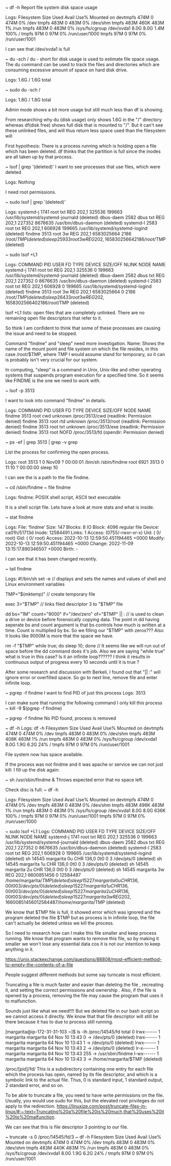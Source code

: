 ~ df -h
Report file system disk space usage

Logs:
Filesystem Size Used Avail Use% Mounted on
devtmpfs 474M 0 474M 0% /dev
tmpfs 483M 0 483M 0% /dev/shm
tmpfs 483M 460K 483M 1% /run
tmpfs 483M 0 483M 0% /sys/fs/cgroup
/dev/xvda1 8.0G 8.0G 1.4M 100% /
tmpfs 97M 0 97M 0% /run/user/1000
tmpfs 97M 0 97M 0% /run/user/1001

I can see that /dev/xvda1 is full

~ du -sch /
du - short for disk usage is used to estimate file space usage.
The du command can be used to track the files and directories which are consuming excessive amount of space on hard disk drive.

Logs:
1.6G /
1.6G total

~ sudo du -sch /

Logs:
1.8G /
1.8G total

Admin mode shows a bit more usage but still much less than df is showing.

From researching why du (disk usage) only shows 1.6G in the "/" directory whereas df(disk free) shows full disk that is mounted to "/". But it can't see these unlinked files, and will thus return less space used than the filesystem will

First hypothesis:
There is a process running which is holding open a file which has been deleted.
df thinks that the partition is full since the inodes are all taken up by that process.

~ lsof | grep '(deleted)'
I want to see processes that use files, which were deleted

Logs:
Nothing

I need root permissions.

~ sudo lsof | grep '(deleted)'

Logs:
systemd-j 1741 root txt REG 202,1 325536 199663 /usr/lib/systemd/systemd-journald (deleted)
dbus-daem 2582 dbus txt REG 202,1 227352 8676635 /usr/bin/dbus-daemon (deleted)
systemd-l 2583 root txt REG 202,1 606928 199665 /usr/lib/systemd/systemd-logind (deleted)
findme 3513 root 3w REG 202,1 6583025664 2186 /root/$TMP (deleted)
sleep     25933     root    3w      REG   202,1 6583025664       2186 /root/$TMP (deleted)

~ sudo lsof +L1

Logs:
COMMAND PID USER FD TYPE DEVICE SIZE/OFF NLINK NODE NAME
systemd-j 1741 root txt REG 202,1 325536 0 199663 /usr/lib/systemd/systemd-journald (deleted)
dbus-daem 2582 dbus txt REG 202,1 227352 0 8676635 /usr/bin/dbus-daemon (deleted)
systemd-l 2583 root txt REG 202,1 606928 0 199665 /usr/lib/systemd/systemd-logind (deleted)
findme 3513 root 3w REG 202,1 6583025664 0 2186 /root/$TMP (deleted)
sleep     26433 root    3w   REG  202,1 6583025664     0    2186 /root/$TMP (deleted)

lsof +L1 lists: open files that are completely unlinked. There are no remaining open file descriptors that refer to it.

So think I am confident to think that some of these processes are causing the issue and need to be stopped.

Command "findme" and "sleep" need more investigation.
Name: Shows the name of the mount point and file system on which the file resides, in this case /root/$TMP, where TMP I would assume stand for temporary, so it can is probably isn't very crucial for our system.

In computing, "sleep" is a command in Unix, Unix-like and other operating systems that suspends program execution for a specified time. So it seems like FINDME is the one we need to work with.

~ lsof -p 3513

I want to look into command "findme" in details.

Logs:
COMMAND PID USER FD TYPE DEVICE SIZE/OFF NODE NAME
findme 3513 root cwd unknown /proc/3513/cwd (readlink: Permission denied)
findme 3513 root rtd unknown /proc/3513/root (readlink: Permission denied)
findme 3513 root txt unknown /proc/3513/exe (readlink: Permission denied)
findme 3513 root NOFD /proc/3513/fd (opendir: Permission denied)

~ ps -ef | grep 3513 | grep -v grep

List the process for confirming the open process.

Logs:
root 3513 1 0 Nov09 ? 00:00:01 /bin/sh /sbin/findme
root 6921 3513 0 11:10 ? 00:00:00 sleep 10

I can see the is a path to the file findme.

~ cd /sbin/findme
~ file findme

Logs:
findme: POSIX shell script, ASCII text executable

It is a shell script file. Lets have a look at more stats and what is inside.

~ stat findme

Logs:
File: ‘findme’
Size: 147 Blocks: 8 IO Block: 4096 regular file
Device: ca01h/51713d Inode: 12584491 Links: 1
Access: (0755/-rwxr-xr-x) Uid: ( 0/ root) Gid: ( 0/ root)
Access: 2022-10-13 12:59:50.451194465 +0000
Modify: 2022-10-13 12:59:50.451194465 +0000
Change: 2022-11-09 13:15:17.890346507 +0000
Birth: -

I can see that it has been changed recently.

~ tail findme

Logs:
#!/bin/sh
set -e
// displays and sets the names and values of shell and Linux environment variables

TMP="$(mktemp)"
// create temporary file

exec 3>"\$TMP"
// links filed descriptor 3 to "\$TMP" file

dd bs="1M" count="9000" if="/dev/zero" of="\$TMP" || :
// is used to clean a drive or device before forensically copying data. The point in dd having seperate bs and count argument is that bs controls how much is written at a time. Count is multiplied by bs. So we filling our "\$TMP" with zeros??? Also it looks like 9000M is more that the space we have.

rm -f "\$TMP"
while true; do sleep 10; done
// It seems like we will run out of space before the dd command does it's job. Also we are saying "while true" what is true in this case? Is it an infinite loop??????
I think it results in continuous output of progress every 10 seconds until it is true ?

After some research and discussion with Berkeli, I found out that "|| :" will ignore error or overfilled space. So go to next line, remove file and enter infinite loop.

~ pgrep -f findme
I want to find PID of just this process
Logs: 3513

I can make sure that running the following command I only kill this process
~ kill -9 $(pgrep -f findme)

~ pgrep -f findme
No PID found, process is removed

~ df -h
Logs:
df -h
Filesystem Size Used Avail Use% Mounted on
devtmpfs 474M 0 474M 0% /dev
tmpfs 483M 0 483M 0% /dev/shm
tmpfs 483M 408K 483M 1% /run
tmpfs 483M 0 483M 0% /sys/fs/cgroup
/dev/xvda1 8.0G 1.9G 6.2G 24% /
tmpfs 97M 0 97M 0% /run/user/1001

File system now has space available.

If the process was not findme and it was apache or service we can not just kill:
I fill up the disk again:

~ sh /usr/sbin/findme &
Throws expected error that no space left.

Check disc is full:
~ df -h

Logs:
Filesystem Size Used Avail Use% Mounted on
devtmpfs 474M 0 474M 0% /dev
tmpfs 483M 0 483M 0% /dev/shm
tmpfs 483M 496K 483M 1% /run
tmpfs 483M 0 483M 0% /sys/fs/cgroup
/dev/xvda1 8.0G 8.0G 636K 100% /
tmpfs 97M 0 97M 0% /run/user/1001
tmpfs 97M 0 97M 0% /run/user/1000

~ sudo lsof +L1
Logs:
COMMAND PID USER FD TYPE DEVICE SIZE/OFF NLINK NODE NAME
systemd-j 1741 root txt REG 202,1 325536 0 199663 /usr/lib/systemd/systemd-journald (deleted)
dbus-daem 2582 dbus txt REG 202,1 227352 0 8676635 /usr/bin/dbus-daemon (deleted)
systemd-l 2583 root txt REG 202,1 606928 0 199665 /usr/lib/systemd/systemd-logind (deleted)
sh 14545 margarita 0u CHR 136,0 0t0 0 3 /dev/pts/0 (deleted)
sh 14545 margarita 1u CHR 136,0 0t0 0 3 /dev/pts/0 (deleted)
sh 14545 margarita 2u CHR 136,0 0t0 0 3 /dev/pts/0 (deleted)
sh 14545 margarita 3w REG 202,1 6600851456 0 12584487 /home/margarita/$TMP (deleted)
sleep     15227 margarita    0u   CHR  136,0        0t0     0        3 /dev/pts/0 (deleted)
sleep     15227 margarita    1u   CHR  136,0        0t0     0        3 /dev/pts/0 (deleted)
sleep     15227 margarita    2u   CHR  136,0        0t0     0        3 /dev/pts/0 (deleted)
sleep     15227 margarita    3w   REG  202,1 6600851456     0 12584487 /home/margarita/$TMP (deleted)

We know that $TMP file is full, it showed error which was ignored and the program deleted the file $TMP but as process is in infinite loop, the file can't actually be deleted unless we kill the process.

So I need to research how can I make this file smaller and keep process running. We know that program wants to remove this file, so by making it smaller we won't lose any essential data cos it is not our intention to keep anything in it.

https://unix.stackexchange.com/questions/88808/most-efficient-method-to-empty-the-contents-of-a-file

People suggest different methods but some say turncate is most efficient.

Truncating a file is much faster and easier than deleting the file , recreating it, and setting the correct permissions and ownership . Also, if the file is opened by a process, removing the file may cause the program that uses it to malfunction.

Sounds just like what we need!!!! But we deleted file in our bash script so we cannot access it directly.
We know that that file descriptor will still be there because it has to due to process still running.

[margarita@ip-172-31-31-103 ~]$ ls -lh /proc/14545/fd
total 0
lrwx------ 1 margarita margarita 64 Nov 10 13:43 0 -> /dev/pts/0 (deleted)
lrwx------ 1 margarita margarita 64 Nov 10 13:43 1 -> /dev/pts/0 (deleted)
lrwx------ 1 margarita margarita 64 Nov 10 13:43 2 -> /dev/pts/0 (deleted)
lr-x------ 1 margarita margarita 64 Nov 10 13:43 255 -> /usr/sbin/findme
l-wx------ 1 margarita margarita 64 Nov 10 13:43 3 -> /home/margarita/$TMP (deleted)

/proc/[pid]/fd/
This is a subdirectory containing one entry for each file
which the process has open, named by its file descriptor,
and which is a symbolic link to the actual file. Thus, 0
is standard input, 1 standard output, 2 standard error,
and so on.

To be able to truncate a file, you need to have write permissions on the file. Usually, you would use sudo for this, but the elevated root privileges do not apply to the redirection.
https://linuxize.com/post/truncate-files-in-linux/#:~:text=Truncating%20a%20file%20is%20much,that%20uses%20it%20to%20malfunction.

We can see that this is file descriptor 3 pointing to our file.

~ truncate -s 0 /proc/14545/fd/3
~ df -h
Filesystem Size Used Avail Use% Mounted on
devtmpfs 474M 0 474M 0% /dev
tmpfs 483M 0 483M 0% /dev/shm
tmpfs 483M 440K 483M 1% /run
tmpfs 483M 0 483M 0% /sys/fs/cgroup
/dev/xvda1 8.0G 1.9G 6.2G 24% /
tmpfs 97M 0 97M 0% /run/user/1001
